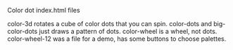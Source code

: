 Color dot index.html files

color-3d rotates a cube of color dots that you can spin.
color-dots and big-color-dots just draws a pattern of dots.
color-wheel is a wheel, not dots.
color-wheel-12 was a file for a demo, has some buttons to choose palettes.
